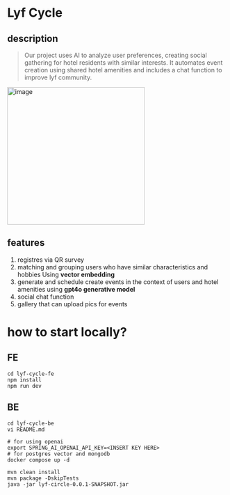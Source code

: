 # Lyf Cycle

## description

> Our project uses AI to analyze user preferences, creating social gathering for hotel residents with similar interests. It automates event creation using shared hotel amenities and includes a chat function to improve lyf community.

<img width="316" alt="image" src="https://github.com/user-attachments/assets/1ef59bed-4d1d-4ee1-93c5-6c25ee46f84d">

## features

1. registres via QR survey
2. matching and grouping users who have similar characteristics and hobbies Using **vector embedding**
3. generate and schedule create events in the context of users and hotel amenities using **gpt4o generative model**
4. social chat function
5. gallery that can upload pics for events



# how to start locally?


## FE
```
cd lyf-cycle-fe
npm install
npm run dev
```

## BE

```
cd lyf-cycle-be
vi README.md

# for using openai 
export SPRING_AI_OPENAI_API_KEY=<INSERT KEY HERE>
# for postgres vector and mongodb
docker compose up -d

mvn clean install
mvn package -DskipTests
java -jar lyf-circle-0.0.1-SNAPSHOT.jar
```
